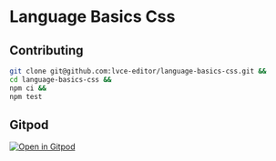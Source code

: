 # Language Basics Css

## Contributing

```sh
git clone git@github.com:lvce-editor/language-basics-css.git &&
cd language-basics-css &&
npm ci &&
npm test
```

## Gitpod

[![Open in Gitpod](https://gitpod.io/button/open-in-gitpod.svg)](https://gitpod.io/#https://github.com/lvce-editor/language-basics-css)
